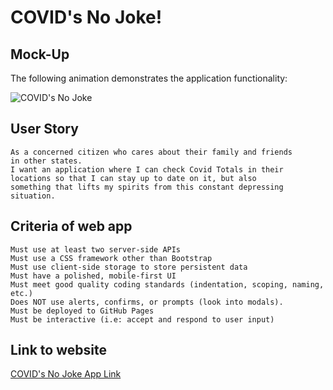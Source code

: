 # COVID's No Joke!

## Mock-Up

The following animation demonstrates the application functionality:

![COVID's No Joke](./assets/images/covid.gif)

## User Story

```
As a concerned citizen who cares about their family and friends 
in other states.  
I want an application where I can check Covid Totals in their
locations so that I can stay up to date on it, but also
something that lifts my spirits from this constant depressing
situation.
```


## Criteria of web app

```
Must use at least two server-side APIs
Must use a CSS framework other than Bootstrap
Must use client-side storage to store persistent data
Must have a polished, mobile-first UI
Must meet good quality coding standards (indentation, scoping, naming, etc.)
Does NOT use alerts, confirms, or prompts (look into modals).
Must be deployed to GitHub Pages
Must be interactive (i.e: accept and respond to user input)
```

## Link to website
[COVID's No Joke App Link](https://msas12.github.io/COVID-Is-No-Joke-/)